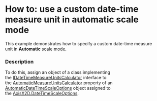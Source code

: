 # How to: use a custom date-time measure unit in automatic scale mode


This example demonstrates how to specify a custom date-time measure unit in <strong>Automatic</strong> scale mode.


<h3>Description</h3>

To do this, assign an object of a class implementing the&nbsp;<a href="https://documentation.devexpress.com/#WPF/clsDevExpressXpfChartsIDateTimeMeasureUnitsCalculatortopic">IDateTimeMeasureUnitsCalculator</a>&nbsp;interface to the&nbsp;<a href="https://documentation.devexpress.com/#WPF/DevExpressXpfChartsAutomaticDateTimeScaleOptions_AutomaticMeasureUnitsCalculatortopic">AutomaticMeasureUnitsCalculator</a>&nbsp;property of an <a href="https://documentation.devexpress.com/#WPF/clsDevExpressXpfChartsAutomaticDateTimeScaleOptionstopic">AutomaticDateTimeScaleOptions</a>&nbsp;object assigned to the&nbsp;<a href="https://documentation.devexpress.com/#WPF/DevExpressXpfChartsAxisX2D_DateTimeScaleOptionstopic">AxisX2D.DateTimeScaleOptions</a>.

<br/>


